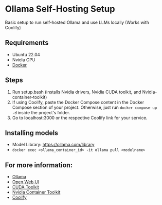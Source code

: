 # Ollama Self-Hosting Setup
Basic setup to run self-hosted Ollama and use LLMs locally (Works with Coolify)

## Requirements
- Ubuntu 22.04
- Nvidia GPU
- [Docker](https://docs.docker.com/engine/install/ubuntu/)


## Steps
1. Run setup.bash (installs Nvidia drivers, Nvidia CUDA toolkit, and Nvidia-container-toolkit)
2. If using Coolify, paste the Docker Compose content in the Docker Compose section of your project. Otherwise, just run `docker compose up -d` inside the project's folder.
3. Go to localhost:3000 or the respective Coolify link for your service.


## Installing models
* Model Library: https://ollama.com/library
* `docker exec <ollama_container_id> -it ollama pull <modelname>`


## For more information:
- [Ollama](https://ollama.com/)
- [Open Web UI](https://docs.openwebui.com/)
- [CUDA Toolkit](https://developer.nvidia.com/cuda-downloads?target_os=Linux)
- [Nvidia Container Toolkit](https://docs.nvidia.com/datacenter/cloud-native/container-toolkit/latest/install-guide.html)
- [Coolify](https://coolify.io/)

